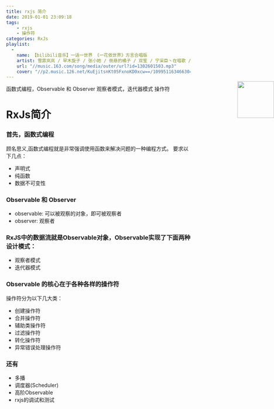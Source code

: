 ```yaml
---
title: rxjs 简介
date: 2019-01-01 23:09:18
tags: 
    - rxjs
    - 操作符
categories: RxJs
playlist:
  -
    name: 【bilibili音乐】一话一世界 《一花依世界》方言合唱版
    artist: 雪霏岚岚 / 早木旋子 / 张小她 / 倒悬的橘子 / 双笙 / 宁采臣丶在唱歌 / A路人 / 漆柚 / YUKIri / warma / LKs / 洛天依 / 乐正绫
    url: "//music.163.com/song/media/outer/url?id=1302601503.mp3"
    cover: "//p2.music.126.net/KuEjitsnKt05FxnoKD0xcw==/109951163466304647.jpg?param=90y90"
---
```


<img src="//p2.music.126.net/KuEjitsnKt05FxnoKD0xcw==/109951163466304647.jpg?param=90y90" width = "100" height = "100" div align=right style="position: absolute; right: 0; margin-top: -10px;" />
函数式编程，Observable 和 Observer 
观察者模式，迭代器模式
操作符

<!-- more -->

# RxJs简介

### 首先，函数式编程
顾名思义,函数式编程就是非常强调使用函数来解决问题的一种编程方式。
要求以下几点：
* 声明式
* 纯函数
* 数据不可变性

### Observable 和 Observer 
* observable: 可以被观察的对象，即可被观察者
* observer: 观察者

### RxJS中的数据流就是Observable对象，Observable实现了下面两种设计模式：
* 观察者模式
* 迭代器模式

### Observable 的核心在于各种各样的操作符
操作符分为以下几大类：
* 创建操作符
* 合并操作符
* 辅助类操作符
* 过滤操作符
* 转化操作符
* 异常错误处理操作符

### 还有
* 多播
* 调度器(Scheduler)
* 高阶Observable
* rxjs的调试和测试